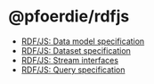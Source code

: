 # @pfoerdie/rdfjs

- [RDF/JS: Data model specification](https://rdf.js.org/data-model-spec/)
- [RDF/JS: Dataset specification](https://rdf.js.org/dataset-spec/)
- [RDF/JS: Stream interfaces](https://rdf.js.org/stream-spec/)
- [RDF/JS: Query specification](https://rdf.js.org/query-spec/)
